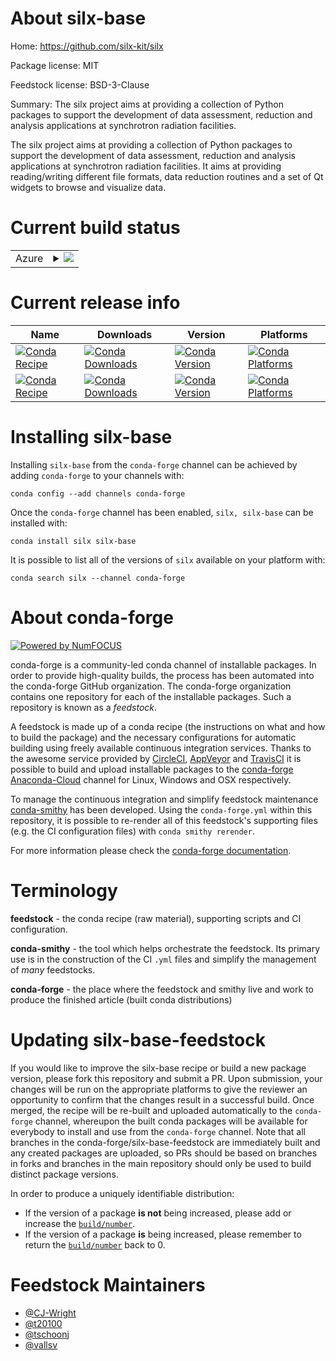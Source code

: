 About silx-base
===============

Home: https://github.com/silx-kit/silx

Package license: MIT

Feedstock license: BSD-3-Clause

Summary: The silx project aims at providing a collection of Python packages to support the development of data assessment, reduction and analysis applications at synchrotron radiation facilities.

The silx project aims at providing a collection of Python packages to
support the development of data assessment, reduction and analysis
applications at synchrotron radiation facilities. It aims at providing
reading/writing different file formats, data reduction routines and a set
of Qt widgets to browse and visualize data.


Current build status
====================


<table>
    
  <tr>
    <td>Azure</td>
    <td>
      <details>
        <summary>
          <a href="https://dev.azure.com/conda-forge/feedstock-builds/_build/latest?definitionId=1910&branchName=master">
            <img src="https://dev.azure.com/conda-forge/feedstock-builds/_apis/build/status/silx-feedstock?branchName=master">
          </a>
        </summary>
        <table>
          <thead><tr><th>Variant</th><th>Status</th></tr></thead>
          <tbody><tr>
              <td>linux_64_python3.6.____73_pypy</td>
              <td>
                <a href="https://dev.azure.com/conda-forge/feedstock-builds/_build/latest?definitionId=1910&branchName=master">
                  <img src="https://dev.azure.com/conda-forge/feedstock-builds/_apis/build/status/silx-feedstock?branchName=master&jobName=linux&configuration=linux_64_python3.6.____73_pypy" alt="variant">
                </a>
              </td>
            </tr><tr>
              <td>linux_64_python3.6.____cpython</td>
              <td>
                <a href="https://dev.azure.com/conda-forge/feedstock-builds/_build/latest?definitionId=1910&branchName=master">
                  <img src="https://dev.azure.com/conda-forge/feedstock-builds/_apis/build/status/silx-feedstock?branchName=master&jobName=linux&configuration=linux_64_python3.6.____cpython" alt="variant">
                </a>
              </td>
            </tr><tr>
              <td>linux_64_python3.7.____cpython</td>
              <td>
                <a href="https://dev.azure.com/conda-forge/feedstock-builds/_build/latest?definitionId=1910&branchName=master">
                  <img src="https://dev.azure.com/conda-forge/feedstock-builds/_apis/build/status/silx-feedstock?branchName=master&jobName=linux&configuration=linux_64_python3.7.____cpython" alt="variant">
                </a>
              </td>
            </tr><tr>
              <td>linux_64_python3.8.____cpython</td>
              <td>
                <a href="https://dev.azure.com/conda-forge/feedstock-builds/_build/latest?definitionId=1910&branchName=master">
                  <img src="https://dev.azure.com/conda-forge/feedstock-builds/_apis/build/status/silx-feedstock?branchName=master&jobName=linux&configuration=linux_64_python3.8.____cpython" alt="variant">
                </a>
              </td>
            </tr><tr>
              <td>osx_64_python3.6.____73_pypy</td>
              <td>
                <a href="https://dev.azure.com/conda-forge/feedstock-builds/_build/latest?definitionId=1910&branchName=master">
                  <img src="https://dev.azure.com/conda-forge/feedstock-builds/_apis/build/status/silx-feedstock?branchName=master&jobName=osx&configuration=osx_64_python3.6.____73_pypy" alt="variant">
                </a>
              </td>
            </tr><tr>
              <td>osx_64_python3.6.____cpython</td>
              <td>
                <a href="https://dev.azure.com/conda-forge/feedstock-builds/_build/latest?definitionId=1910&branchName=master">
                  <img src="https://dev.azure.com/conda-forge/feedstock-builds/_apis/build/status/silx-feedstock?branchName=master&jobName=osx&configuration=osx_64_python3.6.____cpython" alt="variant">
                </a>
              </td>
            </tr><tr>
              <td>osx_64_python3.7.____cpython</td>
              <td>
                <a href="https://dev.azure.com/conda-forge/feedstock-builds/_build/latest?definitionId=1910&branchName=master">
                  <img src="https://dev.azure.com/conda-forge/feedstock-builds/_apis/build/status/silx-feedstock?branchName=master&jobName=osx&configuration=osx_64_python3.7.____cpython" alt="variant">
                </a>
              </td>
            </tr><tr>
              <td>osx_64_python3.8.____cpython</td>
              <td>
                <a href="https://dev.azure.com/conda-forge/feedstock-builds/_build/latest?definitionId=1910&branchName=master">
                  <img src="https://dev.azure.com/conda-forge/feedstock-builds/_apis/build/status/silx-feedstock?branchName=master&jobName=osx&configuration=osx_64_python3.8.____cpython" alt="variant">
                </a>
              </td>
            </tr><tr>
              <td>win_64_python3.6.____cpython</td>
              <td>
                <a href="https://dev.azure.com/conda-forge/feedstock-builds/_build/latest?definitionId=1910&branchName=master">
                  <img src="https://dev.azure.com/conda-forge/feedstock-builds/_apis/build/status/silx-feedstock?branchName=master&jobName=win&configuration=win_64_python3.6.____cpython" alt="variant">
                </a>
              </td>
            </tr><tr>
              <td>win_64_python3.7.____cpython</td>
              <td>
                <a href="https://dev.azure.com/conda-forge/feedstock-builds/_build/latest?definitionId=1910&branchName=master">
                  <img src="https://dev.azure.com/conda-forge/feedstock-builds/_apis/build/status/silx-feedstock?branchName=master&jobName=win&configuration=win_64_python3.7.____cpython" alt="variant">
                </a>
              </td>
            </tr><tr>
              <td>win_64_python3.8.____cpython</td>
              <td>
                <a href="https://dev.azure.com/conda-forge/feedstock-builds/_build/latest?definitionId=1910&branchName=master">
                  <img src="https://dev.azure.com/conda-forge/feedstock-builds/_apis/build/status/silx-feedstock?branchName=master&jobName=win&configuration=win_64_python3.8.____cpython" alt="variant">
                </a>
              </td>
            </tr>
          </tbody>
        </table>
      </details>
    </td>
  </tr>
</table>

Current release info
====================

| Name | Downloads | Version | Platforms |
| --- | --- | --- | --- |
| [![Conda Recipe](https://img.shields.io/badge/recipe-silx-green.svg)](https://anaconda.org/conda-forge/silx) | [![Conda Downloads](https://img.shields.io/conda/dn/conda-forge/silx.svg)](https://anaconda.org/conda-forge/silx) | [![Conda Version](https://img.shields.io/conda/vn/conda-forge/silx.svg)](https://anaconda.org/conda-forge/silx) | [![Conda Platforms](https://img.shields.io/conda/pn/conda-forge/silx.svg)](https://anaconda.org/conda-forge/silx) |
| [![Conda Recipe](https://img.shields.io/badge/recipe-silx--base-green.svg)](https://anaconda.org/conda-forge/silx-base) | [![Conda Downloads](https://img.shields.io/conda/dn/conda-forge/silx-base.svg)](https://anaconda.org/conda-forge/silx-base) | [![Conda Version](https://img.shields.io/conda/vn/conda-forge/silx-base.svg)](https://anaconda.org/conda-forge/silx-base) | [![Conda Platforms](https://img.shields.io/conda/pn/conda-forge/silx-base.svg)](https://anaconda.org/conda-forge/silx-base) |

Installing silx-base
====================

Installing `silx-base` from the `conda-forge` channel can be achieved by adding `conda-forge` to your channels with:

```
conda config --add channels conda-forge
```

Once the `conda-forge` channel has been enabled, `silx, silx-base` can be installed with:

```
conda install silx silx-base
```

It is possible to list all of the versions of `silx` available on your platform with:

```
conda search silx --channel conda-forge
```


About conda-forge
=================

[![Powered by NumFOCUS](https://img.shields.io/badge/powered%20by-NumFOCUS-orange.svg?style=flat&colorA=E1523D&colorB=007D8A)](http://numfocus.org)

conda-forge is a community-led conda channel of installable packages.
In order to provide high-quality builds, the process has been automated into the
conda-forge GitHub organization. The conda-forge organization contains one repository
for each of the installable packages. Such a repository is known as a *feedstock*.

A feedstock is made up of a conda recipe (the instructions on what and how to build
the package) and the necessary configurations for automatic building using freely
available continuous integration services. Thanks to the awesome service provided by
[CircleCI](https://circleci.com/), [AppVeyor](https://www.appveyor.com/)
and [TravisCI](https://travis-ci.com/) it is possible to build and upload installable
packages to the [conda-forge](https://anaconda.org/conda-forge)
[Anaconda-Cloud](https://anaconda.org/) channel for Linux, Windows and OSX respectively.

To manage the continuous integration and simplify feedstock maintenance
[conda-smithy](https://github.com/conda-forge/conda-smithy) has been developed.
Using the ``conda-forge.yml`` within this repository, it is possible to re-render all of
this feedstock's supporting files (e.g. the CI configuration files) with ``conda smithy rerender``.

For more information please check the [conda-forge documentation](https://conda-forge.org/docs/).

Terminology
===========

**feedstock** - the conda recipe (raw material), supporting scripts and CI configuration.

**conda-smithy** - the tool which helps orchestrate the feedstock.
                   Its primary use is in the construction of the CI ``.yml`` files
                   and simplify the management of *many* feedstocks.

**conda-forge** - the place where the feedstock and smithy live and work to
                  produce the finished article (built conda distributions)


Updating silx-base-feedstock
============================

If you would like to improve the silx-base recipe or build a new
package version, please fork this repository and submit a PR. Upon submission,
your changes will be run on the appropriate platforms to give the reviewer an
opportunity to confirm that the changes result in a successful build. Once
merged, the recipe will be re-built and uploaded automatically to the
`conda-forge` channel, whereupon the built conda packages will be available for
everybody to install and use from the `conda-forge` channel.
Note that all branches in the conda-forge/silx-base-feedstock are
immediately built and any created packages are uploaded, so PRs should be based
on branches in forks and branches in the main repository should only be used to
build distinct package versions.

In order to produce a uniquely identifiable distribution:
 * If the version of a package **is not** being increased, please add or increase
   the [``build/number``](https://conda.io/docs/user-guide/tasks/build-packages/define-metadata.html#build-number-and-string).
 * If the version of a package **is** being increased, please remember to return
   the [``build/number``](https://conda.io/docs/user-guide/tasks/build-packages/define-metadata.html#build-number-and-string)
   back to 0.

Feedstock Maintainers
=====================

* [@CJ-Wright](https://github.com/CJ-Wright/)
* [@t20100](https://github.com/t20100/)
* [@tschoonj](https://github.com/tschoonj/)
* [@vallsv](https://github.com/vallsv/)

